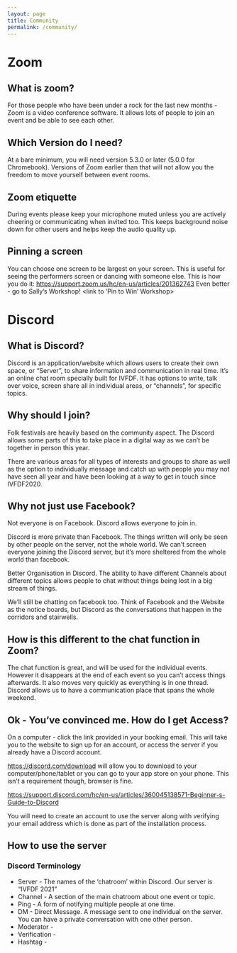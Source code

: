 ```yaml
---
layout: page
title: Community
permalink: /community/
---
```

# Zoom

## What is zoom?
For those people who have been under a rock for the last new months - Zoom is a video conference software. It allows lots of people to join an event and be able to see each other.

## Which Version do I need?
At a bare minimum, you will need version 5.3.0 or later (5.0.0 for Chromebook). Versions of Zoom earlier than that will not allow you the freedom to move yourself between event rooms.

## Zoom etiquette

During events please keep your microphone muted unless you are actively cheering or communicating when invited too.
This keeps background noise down for other users and helps keep the audio quality up.

## Pinning a screen

You can choose one screen to be largest on your screen. This is useful for seeing the performers screen or dancing with someone else. This is how you do it: https://support.zoom.us/hc/en-us/articles/201362743
Even better - go to Sally’s Workshop! <link to ‘Pin to Win’ Workshop>

# Discord
## What is Discord?
Discord is an application/website which allows users to create their own space, or “Server”, to share information and communication in real time. It’s an online chat room specially built for IVFDF. It has options to write, talk over voice, screen share all in individual areas, or “channels”, for specific topics.

## Why should I join?
Folk festivals are heavily based on the community aspect. The Discord allows some parts of this to take place in a digital way as we can’t be together in person this year. 

There are various areas for all types of interests and groups to share as well as the option to individually message and catch up with people you may not have seen all year and have been looking at a way to get in touch since IVFDF2020. 

## Why not just use Facebook?

Not everyone is on Facebook. Discord allows everyone to join in.

Discord is more private than Facebook. The things written will only be seen by other people on the server, not the whole world. We can’t screen everyone joining the Discord server, but it’s more sheltered from the whole world than facebook.

Better Organisation in Discord. The ability to have different Channels about different topics allows people to chat without things being lost in a big stream of things.

We’ll still be chatting on facebook too. Think of Facebook and the Website as the notice boards, but Discord as the conversations that happen in the corridors and stairwells.

## How is this different to the chat function in Zoom?

The chat function is great, and will be used for the individual events. However it disappears at the end of each event so you can’t access things afterwards. It also moves very quickly as everything is in one thread. Discord allows us to have a communication place that spans the whole weekend.

## Ok - You’ve convinced me. How do I get Access?

On a computer - click the link provided in your booking email. This will take you to the website to sign up for an account, or access the server if you already have a Discord account.

https://discord.com/download will allow you to download to your computer/phone/tablet or you can go to your app store on your phone. This isn’t a requirement though, browser is fine.

https://support.discord.com/hc/en-us/articles/360045138571-Beginner-s-Guide-to-Discord

You will need to create an account to use the server along with verifying your email address which is done as part of the installation process. 

## How to use the server

### Discord Terminology

* Server - The names of the ‘chatroom’ within Discord. Our server is “IVFDF 2021”
* Channel - A section of the main chatroom about one event or topic.
* Ping - A form of notifying multiple people at one time.
* DM - Direct Message. A message sent to one individual on the server. You can have a private conversation with one other person.
* Moderator - 
* Verification - 
* Hashtag - 

